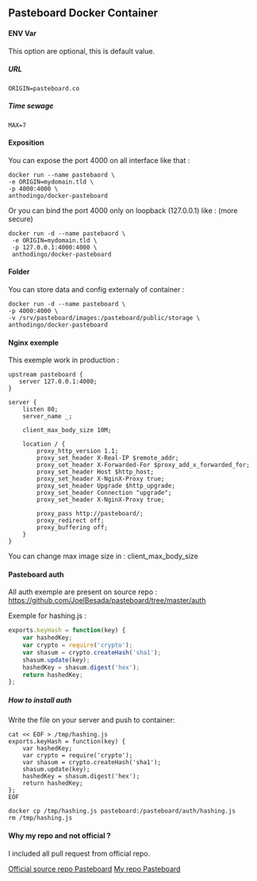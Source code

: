 ## Pasteboard Docker Container

#### ENV Var

This option are optional, this is default value.

##### URL
```
ORIGIN=pasteboard.co
```

##### Time sewage
```
MAX=7
```

#### Exposition

You can expose the port 4000 on all interface like that :

```
docker run --name pastebaord \
-e ORIGIN=mydomain.tld \
-p 4000:4000 \
anthodingo/docker-pasteboard
```

Or you can bind the port 4000 only on loopback (127.0.0.1) like : (more secure)
```
docker run -d --name pastebaord \
 -e ORIGIN=mydomain.tld \
 -p 127.0.0.1:4000:4000 \
 anthodingo/docker-pasteboard
```


#### Folder

You can store data and config externaly of container :
```
docker run -d --name pasteboard \
-p 4000:4000 \
-v /srv/pasteboard/images:/pasteboard/public/storage \
anthodingo/docker-pasteboard
```


#### Nginx exemple

This exemple work in production :

```
upstream pasteboard {
   server 127.0.0.1:4000;
}

server {
    listen 80;
    server_name _;

    client_max_body_size 10M;

    location / {
        proxy_http_version 1.1;
        proxy_set_header X-Real-IP $remote_addr;
        proxy_set_header X-Forwarded-For $proxy_add_x_forwarded_for;
        proxy_set_header Host $http_host;
        proxy_set_header X-NginX-Proxy true;
        proxy_set_header Upgrade $http_upgrade;
        proxy_set_header Connection "upgrade";
        proxy_set_header X-NginX-Proxy true;

        proxy_pass http://pasteboard/;
        proxy_redirect off;
        proxy_buffering off;
    }
}
```

You can change max image size in : client_max_body_size


#### Pasteboard auth

All auth exemple are present on source repo : https://github.com/JoelBesada/pasteboard/tree/master/auth

Exemple for hashing.js :
```javascript
exports.keyHash = function(key) {
	var hashedKey;
	var crypto = require('crypto');
	var shasum = crypto.createHash('sha1');
	shasum.update(key);
	hashedKey = shasum.digest('hex');
	return hashedKey;
};
```

##### How to install auth

Write the file on your server and push to container:
```
cat << EOF > /tmp/hashing.js
exports.keyHash = function(key) {
	var hashedKey;
	var crypto = require('crypto');
	var shasum = crypto.createHash('sha1');
	shasum.update(key);
	hashedKey = shasum.digest('hex');
	return hashedKey;
};
EOF

docker cp /tmp/hashing.js pasteboard:/pasteboard/auth/hashing.js
rm /tmp/hashing.js
```


#### Why my repo and not official ?

I included all pull request from official repo.

[Official source repo Pasteboard](https://github.com/JoelBesada/pasteboard)
[My repo Pasteboard](https://github.com/Janus-SGN/pasteboard.git)